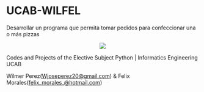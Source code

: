 # UCAB-WILFEL
Desarrollar un programa que permita tomar pedidos para confeccionar una o más pizzas

<p align="center">
<img src="https://seeklogo.com/images/P/python-logo-C50EED1930-seeklogo.com.png"/>
</p>

Codes and Projects of the Elective Subject Python | Informatics Engineering UCAB

Wilmer Perez(Wjoseperez20@gmail.com) & Felix Morales(felix_morales_@hotmail.com)
